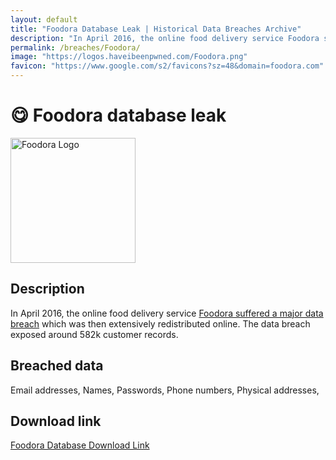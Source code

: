 ```yaml
---
layout: default
title: "Foodora Database Leak | Historical Data Breaches Archive"
description: "In April 2016, the online food delivery service Foodora suffered a major data breach which was then extensively redistributed online. The data breach exposed around 582k customer records."
permalink: /breaches/Foodora/
image: "https://logos.haveibeenpwned.com/Foodora.png"
favicon: "https://www.google.com/s2/favicons?sz=48&domain=foodora.com"
---
```


# 😋 Foodora database leak

<img src="https://logos.haveibeenpwned.com/Foodora.png" alt="Foodora Logo" width="200" height="200">

## Description

In April 2016, the online food delivery service <a href="https://www.databreachtoday.com/delivery-hero-confirms-foodora-data-breach-a-14435" target="_blank" rel="noopener">Foodora suffered a major data breach</a> which was then extensively redistributed online. The data breach exposed around 582k customer records.

## Breached data

Email addresses, Names, Passwords, Phone numbers, Physical addresses,

## Download link

[Foodora Database Download Link](https://buzzheavier.com/fe8e571wee0g)
